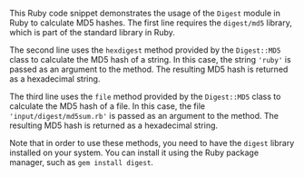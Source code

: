 
This Ruby code snippet demonstrates the usage of the `Digest` module in Ruby to calculate MD5 hashes. The first line requires the `digest/md5` library, which is part of the standard library in Ruby.

The second line uses the `hexdigest` method provided by the `Digest::MD5` class to calculate the MD5 hash of a string. In this case, the string `'ruby'` is passed as an argument to the method. The resulting MD5 hash is returned as a hexadecimal string.

The third line uses the `file` method provided by the `Digest::MD5` class to calculate the MD5 hash of a file. In this case, the file `'input/digest/md5sum.rb'` is passed as an argument to the method. The resulting MD5 hash is returned as a hexadecimal string.

Note that in order to use these methods, you need to have the `digest` library installed on your system. You can install it using the Ruby package manager, such as `gem install digest`.